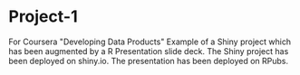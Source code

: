 Project-1
=========

For Coursera "Developing Data Products"
Example of a Shiny project which has been augmented by a R Presentation slide deck. The Shiny project has been deployed on shiny.io. 
The presentation has been deployed on RPubs.
